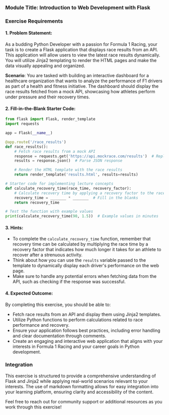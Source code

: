 ### Module Title: Introduction to Web Development with Flask

### Exercise Requirements

#### 1. Problem Statement:
As a budding Python Developer with a passion for Formula 1 Racing, your task is to create a Flask application that displays race results from an API. This application will allow users to view the latest race results dynamically. You will utilize Jinja2 templating to render the HTML pages and make the data visually appealing and organized.

**Scenario**: You are tasked with building an interactive dashboard for a healthcare organization that wants to analyze the performance of F1 drivers as part of a health and fitness initiative. The dashboard should display the race results fetched from a mock API, showcasing how athletes perform under pressure and their recovery times.

#### 2. Fill-in-the-Blank Starter Code:
```python
from flask import Flask, render_template
import requests

app = Flask(__name__)

@app.route('/race_results')
def race_results():
    # Fetch race results from a mock API
    response = requests.get('https://api.mockrace.com/results')  # Replace with actual API endpoint
    results = response.json()  # Parse JSON response

    # Render the HTML template with the race results
    return render_template('results.html', results=results)

# Starter code for implementing lecture concepts
def calculate_recovery_time(race_time, recovery_factor):
    # Calculate recovery time by applying a recovery factor to the race time
    recovery_time = _______ * _______  # Fill in the blanks
    return recovery_time

# Test the function with example values
print(calculate_recovery_time(90, 1.5))  # Example values in minutes
```

#### 3. Hints:
- To complete the `calculate_recovery_time` function, remember that recovery time can be calculated by multiplying the race time by a recovery factor that indicates how much longer it takes for an athlete to recover after a strenuous activity.
- Think about how you can use the `results` variable passed to the template to dynamically display each driver's performance on the web page.
- Make sure to handle any potential errors when fetching data from the API, such as checking if the response was successful.

#### 4. Expected Outcome:
By completing this exercise, you should be able to:
- Fetch race results from an API and display them using Jinja2 templates.
- Utilize Python functions to perform calculations related to race performance and recovery.
- Ensure your application follows best practices, including error handling and clear documentation through comments.
- Create an engaging and interactive web application that aligns with your interests in Formula 1 Racing and your career goals in Python development.

### Integration
This exercise is structured to provide a comprehensive understanding of Flask and Jinja2 while applying real-world scenarios relevant to your interests. The use of markdown formatting allows for easy integration into your learning platform, ensuring clarity and accessibility of the content. 

Feel free to reach out for community support or additional resources as you work through this exercise!